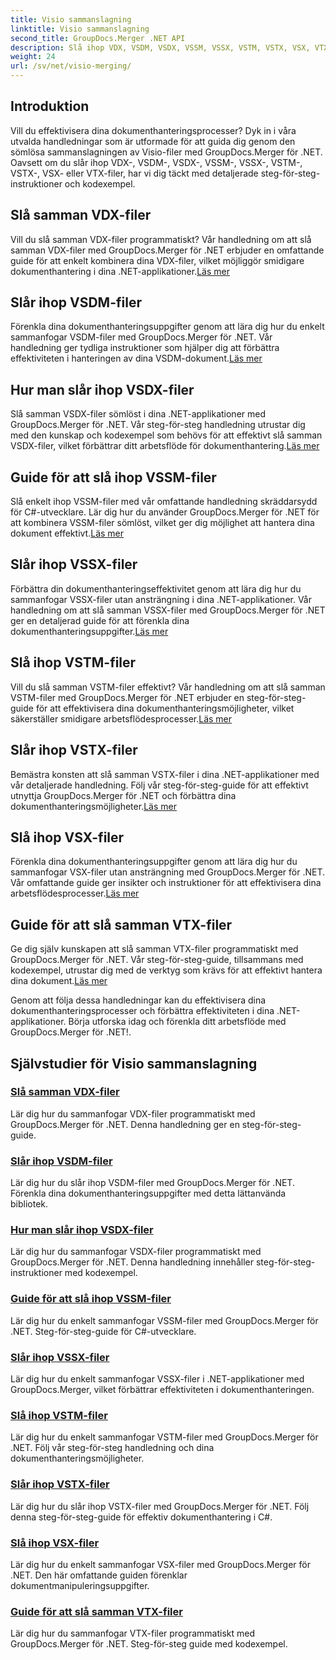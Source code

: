 ```yaml
---
title: Visio sammanslagning
linktitle: Visio sammanslagning
second_title: GroupDocs.Merger .NET API
description: Slå ihop VDX, VSDM, VSDX, VSSM, VSSX, VSTM, VSTX, VSX, VTX-filer enkelt med GroupDocs.Merger för .NET. Steg-för-steg handledning för sömlös sammanslagning av dokument.
weight: 24
url: /sv/net/visio-merging/
---
```


## Introduktion

Vill du effektivisera dina dokumenthanteringsprocesser? Dyk in i våra utvalda handledningar som är utformade för att guida dig genom den sömlösa sammanslagningen av Visio-filer med GroupDocs.Merger för .NET. Oavsett om du slår ihop VDX-, VSDM-, VSDX-, VSSM-, VSSX-, VSTM-, VSTX-, VSX- eller VTX-filer, har vi dig täckt med detaljerade steg-för-steg-instruktioner och kodexempel.

## Slå samman VDX-filer

 Vill du slå samman VDX-filer programmatiskt? Vår handledning om att slå samman VDX-filer med GroupDocs.Merger för .NET erbjuder en omfattande guide för att enkelt kombinera dina VDX-filer, vilket möjliggör smidigare dokumenthantering i dina .NET-applikationer.[Läs mer](./merge-vdx-files/)

## Slår ihop VSDM-filer

Förenkla dina dokumenthanteringsuppgifter genom att lära dig hur du enkelt sammanfogar VSDM-filer med GroupDocs.Merger för .NET. Vår handledning ger tydliga instruktioner som hjälper dig att förbättra effektiviteten i hanteringen av dina VSDM-dokument.[Läs mer](./merging-vsdm-files/)

## Hur man slår ihop VSDX-filer

 Slå samman VSDX-filer sömlöst i dina .NET-applikationer med GroupDocs.Merger för .NET. Vår steg-för-steg handledning utrustar dig med den kunskap och kodexempel som behövs för att effektivt slå samman VSDX-filer, vilket förbättrar ditt arbetsflöde för dokumenthantering.[Läs mer](./how-to-merge-vsdx-files/)

## Guide för att slå ihop VSSM-filer

 Slå enkelt ihop VSSM-filer med vår omfattande handledning skräddarsydd för C#-utvecklare. Lär dig hur du använder GroupDocs.Merger för .NET för att kombinera VSSM-filer sömlöst, vilket ger dig möjlighet att hantera dina dokument effektivt.[Läs mer](./guide-merging-vssm-files/)

## Slår ihop VSSX-filer

Förbättra din dokumenthanteringseffektivitet genom att lära dig hur du sammanfogar VSSX-filer utan ansträngning i dina .NET-applikationer. Vår handledning om att slå samman VSSX-filer med GroupDocs.Merger för .NET ger en detaljerad guide för att förenkla dina dokumenthanteringsuppgifter.[Läs mer](./merging-vssx-files/)

## Slå ihop VSTM-filer

 Vill du slå samman VSTM-filer effektivt? Vår handledning om att slå samman VSTM-filer med GroupDocs.Merger för .NET erbjuder en steg-för-steg-guide för att effektivisera dina dokumenthanteringsmöjligheter, vilket säkerställer smidigare arbetsflödesprocesser.[Läs mer](./merge-vstm-files/)

## Slår ihop VSTX-filer

 Bemästra konsten att slå samman VSTX-filer i dina .NET-applikationer med vår detaljerade handledning. Följ vår steg-för-steg-guide för att effektivt utnyttja GroupDocs.Merger för .NET och förbättra dina dokumenthanteringsmöjligheter.[Läs mer](./merging-vstx-files/)

## Slå ihop VSX-filer

Förenkla dina dokumenthanteringsuppgifter genom att lära dig hur du sammanfogar VSX-filer utan ansträngning med GroupDocs.Merger för .NET. Vår omfattande guide ger insikter och instruktioner för att effektivisera dina arbetsflödesprocesser.[Läs mer](./merge-vsx-files/)

## Guide för att slå samman VTX-filer

 Ge dig själv kunskapen att slå samman VTX-filer programmatiskt med GroupDocs.Merger för .NET. Vår steg-för-steg-guide, tillsammans med kodexempel, utrustar dig med de verktyg som krävs för att effektivt hantera dina dokument.[Läs mer](./guide-merging-vtx-files/)

Genom att följa dessa handledningar kan du effektivisera dina dokumenthanteringsprocesser och förbättra effektiviteten i dina .NET-applikationer. Börja utforska idag och förenkla ditt arbetsflöde med GroupDocs.Merger för .NET!.
## Självstudier för Visio sammanslagning
### [Slå samman VDX-filer](./merge-vdx-files/)
Lär dig hur du sammanfogar VDX-filer programmatiskt med GroupDocs.Merger för .NET. Denna handledning ger en steg-för-steg-guide.
### [Slår ihop VSDM-filer](./merging-vsdm-files/)
Lär dig hur du slår ihop VSDM-filer med GroupDocs.Merger för .NET. Förenkla dina dokumenthanteringsuppgifter med detta lättanvända bibliotek.
### [Hur man slår ihop VSDX-filer](./how-to-merge-vsdx-files/)
Lär dig hur du sammanfogar VSDX-filer programmatiskt med GroupDocs.Merger för .NET. Denna handledning innehåller steg-för-steg-instruktioner med kodexempel.
### [Guide för att slå ihop VSSM-filer](./guide-merging-vssm-files/)
Lär dig hur du enkelt sammanfogar VSSM-filer med GroupDocs.Merger för .NET. Steg-för-steg-guide för C#-utvecklare.
### [Slår ihop VSSX-filer](./merging-vssx-files/)
Lär dig hur du enkelt sammanfogar VSSX-filer i .NET-applikationer med GroupDocs.Merger, vilket förbättrar effektiviteten i dokumenthanteringen.
### [Slå ihop VSTM-filer](./merge-vstm-files/)
Lär dig hur du enkelt sammanfogar VSTM-filer med GroupDocs.Merger för .NET. Följ vår steg-för-steg handledning och dina dokumenthanteringsmöjligheter.
### [Slår ihop VSTX-filer](./merging-vstx-files/)
Lär dig hur du slår ihop VSTX-filer med GroupDocs.Merger för .NET. Följ denna steg-för-steg-guide för effektiv dokumenthantering i C#.
### [Slå ihop VSX-filer](./merge-vsx-files/)
Lär dig hur du enkelt sammanfogar VSX-filer med GroupDocs.Merger för .NET. Den här omfattande guiden förenklar dokumentmanipuleringsuppgifter.
### [Guide för att slå samman VTX-filer](./guide-merging-vtx-files/)
Lär dig hur du sammanfogar VTX-filer programmatiskt med GroupDocs.Merger för .NET. Steg-för-steg guide med kodexempel.